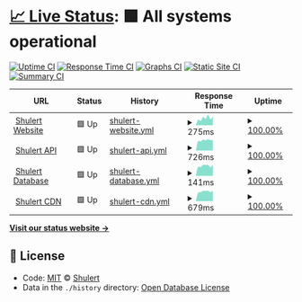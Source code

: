 # [📈 Live Status](https://status.shulert.com): <!--live status--> **🟩 All systems operational**

[![Uptime CI](https://github.com/koj-co/upptime/workflows/Uptime%20CI/badge.svg)](https://github.com/koj-co/upptime/actions?query=workflow%3A%22Uptime+CI%22)
[![Response Time CI](https://github.com/koj-co/upptime/workflows/Response%20Time%20CI/badge.svg)](https://github.com/koj-co/upptime/actions?query=workflow%3A%22Response+Time+CI%22)
[![Graphs CI](https://github.com/koj-co/upptime/workflows/Graphs%20CI/badge.svg)](https://github.com/koj-co/upptime/actions?query=workflow%3A%22Graphs+CI%22)
[![Static Site CI](https://github.com/koj-co/upptime/workflows/Static%20Site%20CI/badge.svg)](https://github.com/koj-co/upptime/actions?query=workflow%3A%22Static+Site+CI%22)
[![Summary CI](https://github.com/koj-co/upptime/workflows/Summary%20CI/badge.svg)](https://github.com/koj-co/upptime/actions?query=workflow%3A%22Summary+CI%22)

<!--start: status pages-->
<!-- This summary is generated by Upptime (https://github.com/upptime/upptime) -->
<!-- Do not edit this manually, your changes will be overwritten -->
<!-- prettier-ignore -->
| URL | Status | History | Response Time | Uptime |
| --- | ------ | ------- | ------------- | ------ |
| <img alt="" src="https://i.shulert.com/logo-mini-round.png" height="13"> [Shulert Website](https://www.shulert.com) | 🟩 Up | [shulert-website.yml](https://github.com/Shulert/status/commits/HEAD/history/shulert-website.yml) | <details><summary><img alt="Response time graph" src="./graphs/shulert-website/response-time-week.png" height="20"> 275ms</summary><br><a href="https://status.shulert.com/history/shulert-website"><img alt="Response time 409" src="https://img.shields.io/endpoint?url=https%3A%2F%2Fraw.githubusercontent.com%2FShulert%2Fstatus%2FHEAD%2Fapi%2Fshulert-website%2Fresponse-time.json"></a><br><a href="https://status.shulert.com/history/shulert-website"><img alt="24-hour response time 331" src="https://img.shields.io/endpoint?url=https%3A%2F%2Fraw.githubusercontent.com%2FShulert%2Fstatus%2FHEAD%2Fapi%2Fshulert-website%2Fresponse-time-day.json"></a><br><a href="https://status.shulert.com/history/shulert-website"><img alt="7-day response time 275" src="https://img.shields.io/endpoint?url=https%3A%2F%2Fraw.githubusercontent.com%2FShulert%2Fstatus%2FHEAD%2Fapi%2Fshulert-website%2Fresponse-time-week.json"></a><br><a href="https://status.shulert.com/history/shulert-website"><img alt="30-day response time 489" src="https://img.shields.io/endpoint?url=https%3A%2F%2Fraw.githubusercontent.com%2FShulert%2Fstatus%2FHEAD%2Fapi%2Fshulert-website%2Fresponse-time-month.json"></a><br><a href="https://status.shulert.com/history/shulert-website"><img alt="1-year response time 409" src="https://img.shields.io/endpoint?url=https%3A%2F%2Fraw.githubusercontent.com%2FShulert%2Fstatus%2FHEAD%2Fapi%2Fshulert-website%2Fresponse-time-year.json"></a></details> | <details><summary><a href="https://status.shulert.com/history/shulert-website">100.00%</a></summary><a href="https://status.shulert.com/history/shulert-website"><img alt="All-time uptime 99.99%" src="https://img.shields.io/endpoint?url=https%3A%2F%2Fraw.githubusercontent.com%2FShulert%2Fstatus%2FHEAD%2Fapi%2Fshulert-website%2Fuptime.json"></a><br><a href="https://status.shulert.com/history/shulert-website"><img alt="24-hour uptime 100.00%" src="https://img.shields.io/endpoint?url=https%3A%2F%2Fraw.githubusercontent.com%2FShulert%2Fstatus%2FHEAD%2Fapi%2Fshulert-website%2Fuptime-day.json"></a><br><a href="https://status.shulert.com/history/shulert-website"><img alt="7-day uptime 100.00%" src="https://img.shields.io/endpoint?url=https%3A%2F%2Fraw.githubusercontent.com%2FShulert%2Fstatus%2FHEAD%2Fapi%2Fshulert-website%2Fuptime-week.json"></a><br><a href="https://status.shulert.com/history/shulert-website"><img alt="30-day uptime 100.00%" src="https://img.shields.io/endpoint?url=https%3A%2F%2Fraw.githubusercontent.com%2FShulert%2Fstatus%2FHEAD%2Fapi%2Fshulert-website%2Fuptime-month.json"></a><br><a href="https://status.shulert.com/history/shulert-website"><img alt="1-year uptime 99.99%" src="https://img.shields.io/endpoint?url=https%3A%2F%2Fraw.githubusercontent.com%2FShulert%2Fstatus%2FHEAD%2Fapi%2Fshulert-website%2Fuptime-year.json"></a></details>
| <img alt="" src="https://i.shulert.com/logo-mini-round.png" height="13"> [Shulert API](https://api.shulert.com/status/api) | 🟩 Up | [shulert-api.yml](https://github.com/Shulert/status/commits/HEAD/history/shulert-api.yml) | <details><summary><img alt="Response time graph" src="./graphs/shulert-api/response-time-week.png" height="20"> 726ms</summary><br><a href="https://status.shulert.com/history/shulert-api"><img alt="Response time 444" src="https://img.shields.io/endpoint?url=https%3A%2F%2Fraw.githubusercontent.com%2FShulert%2Fstatus%2FHEAD%2Fapi%2Fshulert-api%2Fresponse-time.json"></a><br><a href="https://status.shulert.com/history/shulert-api"><img alt="24-hour response time 747" src="https://img.shields.io/endpoint?url=https%3A%2F%2Fraw.githubusercontent.com%2FShulert%2Fstatus%2FHEAD%2Fapi%2Fshulert-api%2Fresponse-time-day.json"></a><br><a href="https://status.shulert.com/history/shulert-api"><img alt="7-day response time 726" src="https://img.shields.io/endpoint?url=https%3A%2F%2Fraw.githubusercontent.com%2FShulert%2Fstatus%2FHEAD%2Fapi%2Fshulert-api%2Fresponse-time-week.json"></a><br><a href="https://status.shulert.com/history/shulert-api"><img alt="30-day response time 679" src="https://img.shields.io/endpoint?url=https%3A%2F%2Fraw.githubusercontent.com%2FShulert%2Fstatus%2FHEAD%2Fapi%2Fshulert-api%2Fresponse-time-month.json"></a><br><a href="https://status.shulert.com/history/shulert-api"><img alt="1-year response time 444" src="https://img.shields.io/endpoint?url=https%3A%2F%2Fraw.githubusercontent.com%2FShulert%2Fstatus%2FHEAD%2Fapi%2Fshulert-api%2Fresponse-time-year.json"></a></details> | <details><summary><a href="https://status.shulert.com/history/shulert-api">100.00%</a></summary><a href="https://status.shulert.com/history/shulert-api"><img alt="All-time uptime 99.75%" src="https://img.shields.io/endpoint?url=https%3A%2F%2Fraw.githubusercontent.com%2FShulert%2Fstatus%2FHEAD%2Fapi%2Fshulert-api%2Fuptime.json"></a><br><a href="https://status.shulert.com/history/shulert-api"><img alt="24-hour uptime 100.00%" src="https://img.shields.io/endpoint?url=https%3A%2F%2Fraw.githubusercontent.com%2FShulert%2Fstatus%2FHEAD%2Fapi%2Fshulert-api%2Fuptime-day.json"></a><br><a href="https://status.shulert.com/history/shulert-api"><img alt="7-day uptime 100.00%" src="https://img.shields.io/endpoint?url=https%3A%2F%2Fraw.githubusercontent.com%2FShulert%2Fstatus%2FHEAD%2Fapi%2Fshulert-api%2Fuptime-week.json"></a><br><a href="https://status.shulert.com/history/shulert-api"><img alt="30-day uptime 99.87%" src="https://img.shields.io/endpoint?url=https%3A%2F%2Fraw.githubusercontent.com%2FShulert%2Fstatus%2FHEAD%2Fapi%2Fshulert-api%2Fuptime-month.json"></a><br><a href="https://status.shulert.com/history/shulert-api"><img alt="1-year uptime 99.75%" src="https://img.shields.io/endpoint?url=https%3A%2F%2Fraw.githubusercontent.com%2FShulert%2Fstatus%2FHEAD%2Fapi%2Fshulert-api%2Fuptime-year.json"></a></details>
| <img alt="" src="https://i.shulert.com/logo-mini-round.png" height="13"> [Shulert Database](https://api.shulert.com/status/db) | 🟩 Up | [shulert-database.yml](https://github.com/Shulert/status/commits/HEAD/history/shulert-database.yml) | <details><summary><img alt="Response time graph" src="./graphs/shulert-database/response-time-week.png" height="20"> 141ms</summary><br><a href="https://status.shulert.com/history/shulert-database"><img alt="Response time 77" src="https://img.shields.io/endpoint?url=https%3A%2F%2Fraw.githubusercontent.com%2FShulert%2Fstatus%2FHEAD%2Fapi%2Fshulert-database%2Fresponse-time.json"></a><br><a href="https://status.shulert.com/history/shulert-database"><img alt="24-hour response time 155" src="https://img.shields.io/endpoint?url=https%3A%2F%2Fraw.githubusercontent.com%2FShulert%2Fstatus%2FHEAD%2Fapi%2Fshulert-database%2Fresponse-time-day.json"></a><br><a href="https://status.shulert.com/history/shulert-database"><img alt="7-day response time 141" src="https://img.shields.io/endpoint?url=https%3A%2F%2Fraw.githubusercontent.com%2FShulert%2Fstatus%2FHEAD%2Fapi%2Fshulert-database%2Fresponse-time-week.json"></a><br><a href="https://status.shulert.com/history/shulert-database"><img alt="30-day response time 125" src="https://img.shields.io/endpoint?url=https%3A%2F%2Fraw.githubusercontent.com%2FShulert%2Fstatus%2FHEAD%2Fapi%2Fshulert-database%2Fresponse-time-month.json"></a><br><a href="https://status.shulert.com/history/shulert-database"><img alt="1-year response time 77" src="https://img.shields.io/endpoint?url=https%3A%2F%2Fraw.githubusercontent.com%2FShulert%2Fstatus%2FHEAD%2Fapi%2Fshulert-database%2Fresponse-time-year.json"></a></details> | <details><summary><a href="https://status.shulert.com/history/shulert-database">100.00%</a></summary><a href="https://status.shulert.com/history/shulert-database"><img alt="All-time uptime 99.78%" src="https://img.shields.io/endpoint?url=https%3A%2F%2Fraw.githubusercontent.com%2FShulert%2Fstatus%2FHEAD%2Fapi%2Fshulert-database%2Fuptime.json"></a><br><a href="https://status.shulert.com/history/shulert-database"><img alt="24-hour uptime 100.00%" src="https://img.shields.io/endpoint?url=https%3A%2F%2Fraw.githubusercontent.com%2FShulert%2Fstatus%2FHEAD%2Fapi%2Fshulert-database%2Fuptime-day.json"></a><br><a href="https://status.shulert.com/history/shulert-database"><img alt="7-day uptime 100.00%" src="https://img.shields.io/endpoint?url=https%3A%2F%2Fraw.githubusercontent.com%2FShulert%2Fstatus%2FHEAD%2Fapi%2Fshulert-database%2Fuptime-week.json"></a><br><a href="https://status.shulert.com/history/shulert-database"><img alt="30-day uptime 99.87%" src="https://img.shields.io/endpoint?url=https%3A%2F%2Fraw.githubusercontent.com%2FShulert%2Fstatus%2FHEAD%2Fapi%2Fshulert-database%2Fuptime-month.json"></a><br><a href="https://status.shulert.com/history/shulert-database"><img alt="1-year uptime 99.78%" src="https://img.shields.io/endpoint?url=https%3A%2F%2Fraw.githubusercontent.com%2FShulert%2Fstatus%2FHEAD%2Fapi%2Fshulert-database%2Fuptime-year.json"></a></details>
| <img alt="" src="https://i.shulert.com/logo-mini-round.png" height="13"> [Shulert CDN](https://i.shulert.com) | 🟩 Up | [shulert-cdn.yml](https://github.com/Shulert/status/commits/HEAD/history/shulert-cdn.yml) | <details><summary><img alt="Response time graph" src="./graphs/shulert-cdn/response-time-week.png" height="20"> 679ms</summary><br><a href="https://status.shulert.com/history/shulert-cdn"><img alt="Response time 418" src="https://img.shields.io/endpoint?url=https%3A%2F%2Fraw.githubusercontent.com%2FShulert%2Fstatus%2FHEAD%2Fapi%2Fshulert-cdn%2Fresponse-time.json"></a><br><a href="https://status.shulert.com/history/shulert-cdn"><img alt="24-hour response time 727" src="https://img.shields.io/endpoint?url=https%3A%2F%2Fraw.githubusercontent.com%2FShulert%2Fstatus%2FHEAD%2Fapi%2Fshulert-cdn%2Fresponse-time-day.json"></a><br><a href="https://status.shulert.com/history/shulert-cdn"><img alt="7-day response time 679" src="https://img.shields.io/endpoint?url=https%3A%2F%2Fraw.githubusercontent.com%2FShulert%2Fstatus%2FHEAD%2Fapi%2Fshulert-cdn%2Fresponse-time-week.json"></a><br><a href="https://status.shulert.com/history/shulert-cdn"><img alt="30-day response time 638" src="https://img.shields.io/endpoint?url=https%3A%2F%2Fraw.githubusercontent.com%2FShulert%2Fstatus%2FHEAD%2Fapi%2Fshulert-cdn%2Fresponse-time-month.json"></a><br><a href="https://status.shulert.com/history/shulert-cdn"><img alt="1-year response time 418" src="https://img.shields.io/endpoint?url=https%3A%2F%2Fraw.githubusercontent.com%2FShulert%2Fstatus%2FHEAD%2Fapi%2Fshulert-cdn%2Fresponse-time-year.json"></a></details> | <details><summary><a href="https://status.shulert.com/history/shulert-cdn">100.00%</a></summary><a href="https://status.shulert.com/history/shulert-cdn"><img alt="All-time uptime 99.96%" src="https://img.shields.io/endpoint?url=https%3A%2F%2Fraw.githubusercontent.com%2FShulert%2Fstatus%2FHEAD%2Fapi%2Fshulert-cdn%2Fuptime.json"></a><br><a href="https://status.shulert.com/history/shulert-cdn"><img alt="24-hour uptime 100.00%" src="https://img.shields.io/endpoint?url=https%3A%2F%2Fraw.githubusercontent.com%2FShulert%2Fstatus%2FHEAD%2Fapi%2Fshulert-cdn%2Fuptime-day.json"></a><br><a href="https://status.shulert.com/history/shulert-cdn"><img alt="7-day uptime 100.00%" src="https://img.shields.io/endpoint?url=https%3A%2F%2Fraw.githubusercontent.com%2FShulert%2Fstatus%2FHEAD%2Fapi%2Fshulert-cdn%2Fuptime-week.json"></a><br><a href="https://status.shulert.com/history/shulert-cdn"><img alt="30-day uptime 99.87%" src="https://img.shields.io/endpoint?url=https%3A%2F%2Fraw.githubusercontent.com%2FShulert%2Fstatus%2FHEAD%2Fapi%2Fshulert-cdn%2Fuptime-month.json"></a><br><a href="https://status.shulert.com/history/shulert-cdn"><img alt="1-year uptime 99.96%" src="https://img.shields.io/endpoint?url=https%3A%2F%2Fraw.githubusercontent.com%2FShulert%2Fstatus%2FHEAD%2Fapi%2Fshulert-cdn%2Fuptime-year.json"></a></details>

<!--end: status pages-->

[**Visit our status website →**](https://status.shulert.com)

## 📄 License

- Code: [MIT](./LICENSE) © [Shulert](https://shulert.com)
- Data in the `./history` directory: [Open Database License](https://opendatacommons.org/licenses/odbl/1-0/)
